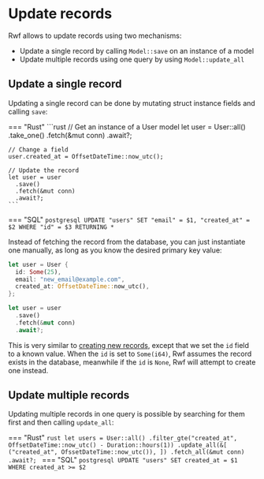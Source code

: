 # Update records

Rwf allows to update records using two mechanisms:

- Update a single record by calling `Model::save` on an instance of a model
- Update multiple records using one query by using `Model::update_all`

## Update a single record

Updating a single record can be done by mutating struct instance fields and calling `save`:

=== "Rust"
    ```rust
    // Get an instance of a User model
    let user = User::all()
      .take_one()
      .fetch(&mut conn)
      .await?;

    // Change a field
    user.created_at = OffsetDateTime::now_utc();

    // Update the record
    let user = user
      .save()
      .fetch(&mut conn)
      .await?;
    ```
=== "SQL"
    ```postgresql
    UPDATE "users" SET "email" = $1, "created_at" = $2 WHERE "id" = $3 RETURNING *
    ```

Instead of fetching the record from the database, you can just instantiate one manually, as long as you know
the desired primary key value:

```rust
let user = User {
  id: Some(25),
  email: "new_email@example.com",
  created_at: OffsetDateTime::now_utc(),
};

let user = user
  .save()
  .fetch(&mut conn)
  .await?;
```

This is very similar to [creating new records](create-records.md), except that we set the `id` field to a known value.
When the `id` is set to `Some(i64)`, Rwf assumes the record exists in the database, meanwhile if the `id` is `None`, Rwf will attempt to create one instead.

## Update multiple records

Updating multiple records in one query is possible by searching for them first and then calling `update_all`:

=== "Rust"
    ```rust
    let users = User::all()
      .filter_gte("created_at", OffsetDateTime::now_utc() - Duration::hours(1))
      .update_all(&[
        ("created_at", OfssetDateTime::now_utc()),
      ])
      .fetch_all(&mut conn)
      .await?;
    ```
=== "SQL"
    ```postgresql
    UPDATE "users" SET created_at = $1 WHERE created_at >= $2
    ```
